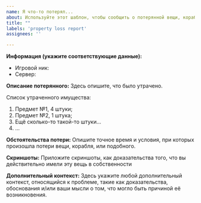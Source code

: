 ```yaml
---
name: Я что-то потерял...
about: Используйте этот шаблон, чтобы сообщить о потерянной вещи, корабле, и т.д.
title: ""
labels: 'property loss report'
assignees: ''

---
```

<!-- Репорты не соответствующие нашим шаблонам не будут рассматриваться! -->

**Информация (укажите соответствующие данные):**
 - Игровой ник: 
 - Сервер:
 
**Описание потерянного:**
Здесь опишите, что было утрачено.

Список утраченного имущества:
1. Предмет №1, 4 штуки;
2. Предмет №2, 1 штука;
3. Ещё сколько-то такой-то штуки...
4. ...

**Обстоятельства потери:**
Опишите точное время и условия, при которых произошла потери вещи, корабля, или подобного.

**Скриншоты:**
Приложите скриншоты, как доказательства того, что вы действительно имели эту вещь в собственности

**Дополнительный контекст:**
Здесь укажите любой дополнительный контекст, относящийся к проблеме, такие как доказательства, обоснования и/или ваши мысли о том, что могло быть причиной её возникновения.
